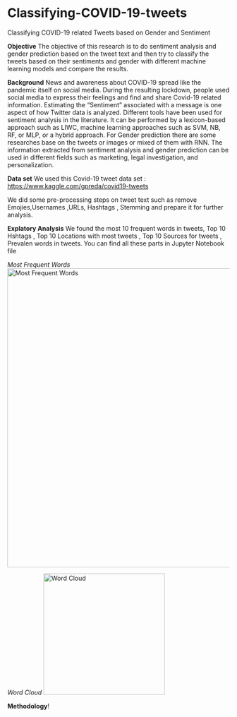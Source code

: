 # Classifying-COVID-19-tweets
Classifying COVID-19 related Tweets based on Gender and Sentiment

**Objective**
The objective of this research is to do sentiment analysis and gender prediction based on the tweet text and then try to classify the tweets based on their 
sentiments and gender with different machine learning models and compare the results. 

**Background**
News and awareness about COVID-19 spread like the pandemic itself on social media.  During the resulting lockdown, people used social media to express their
feelings and find and share Covid-19 related information. Estimating the “Sentiment” associated with a message is one aspect of how Twitter data is analyzed.
Different tools have been used for sentiment analysis in the literature. It can be performed by a lexicon-based approach such as LIWC, machine learning approaches
such as SVM, NB, RF, or MLP, or a hybrid approach. For Gender prediction there are some researches base on the tweets or images or mixed of them with RNN. 
The information extracted from sentiment analysis and gender prediction can be used in different fields such as marketing, legal investigation, and personalization.

**Data set**
We used this Covid-19 tweet data set :
https://www.kaggle.com/gpreda/covid19-tweets

We did some pre-processing steps on tweet text such as remove Emojies,Usernames ,URLs, Hashtags , Stemming and prepare it for further analysis.

**Explatory Analysis**
We found the most 10 frequent words in tweets, Top 10 Hshtags , Top 10 Locations with most tweets , Top 10 Sources for tweets , Prevalen words in tweets. 
You can find all these parts in Jupyter Notebook file

*Most Frequent Words*
<img width="678" alt="Most Frequent Words" src="https://user-images.githubusercontent.com/81987771/130511540-699aeb76-b3d2-4236-a1e5-ead8753ea8f7.png">

*Word Cloud*
<img width="275" alt="Word Cloud" src="https://user-images.githubusercontent.com/81987771/130511419-ddfa7571-4de3-4372-8f92-27e608a5b8ce.png">



**Methodology**!
